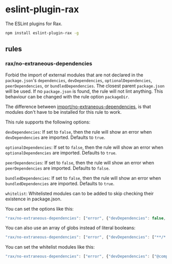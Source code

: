# eslint-plugin-rax

The ESLint plugins for Rax.

```bash
npm install eslint-plugin-rax -g
```

## rules

### rax/no-extraneous-dependencies

Forbid the import of external modules that are not declared in the `package.json`'s `dependencies`, `devDependencies`, `optionalDependencies`, `peerDependencies`, or `bundledDependencies`.
The closest parent `package.json` will be used. If no `package.json` is found, the rule will not lint anything. This behaviour can be changed with the rule option `packageDir`.

The difference between [import/no-extraneous-dependencies](https://github.com/benmosher/eslint-plugin-import/blob/master/docs/rules/no-extraneous-dependencies.md), is that modules don't have to be installed for this rule to work.


This rule supports the following options:

`devDependencies`: If set to `false`, then the rule will show an error when `devDependencies` are imported. Defaults to `true`.

`optionalDependencies`: If set to `false`, then the rule will show an error when `optionalDependencies` are imported. Defaults to `true`.

`peerDependencies`: If set to `false`, then the rule will show an error when `peerDependencies` are imported. Defaults to `false`.

`bundledDependencies`: If set to `false`, then the rule will show an error when `bundledDependencies` are imported. Defaults to `true`.

`whitelist`: Whitelisted modules can to be added to skip checking their existence in package.json.

You can set the options like this:

```js
"rax/no-extraneous-dependencies": ["error", {"devDependencies": false, "optionalDependencies": false, "peerDependencies": false}]
```

You can also use an array of globs instead of literal booleans:

```js
"rax/no-extraneous-dependencies": ["error", {"devDependencies": ["**/*.test.js", "**/*.spec.js"]}]
```

You can set the whitelist modules like this:
```js
"rax/no-extraneous-dependencies": ["error", {"devDependencies": ["@components"]}]
```
